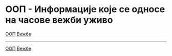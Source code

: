 # ООП - Информације које се односе на часове вежби уживо

[ООП](../../README.md) [Вежбе](../README.md)

---

[ООП](../../README.md) [Вежбе](../README.md)
